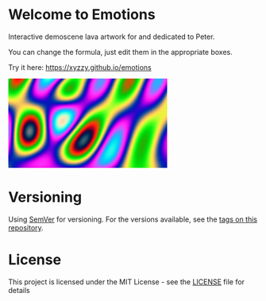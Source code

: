 # Welcome to Emotions

Interactive demoscene lava artwork for and dedicated to Peter.

You can change the formula, just edit them in the appropriate boxes.

Try it here: https://xyzzy.github.io/emotions

[![PREVIEW](preview.png)](https://xyzzy.github.io/emotions)

# Versioning

Using [SemVer](http://semver.org/) for versioning. For the versions available, see the [tags on this repository](https://github.com/xyzzy/emotions/tags).

# License

This project is licensed under the MIT License - see the [LICENSE](LICENSE) file for details
